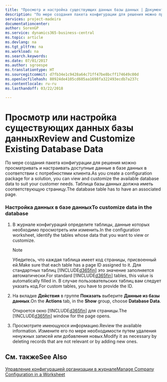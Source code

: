 ```yaml
---
title: "Просмотр и настройка существующих данных базы данных | Документы Майкрософт"
description: "По мере создания пакета конфигурации для решения можно просматривать и настраивать доступные данные в базе данных в соответствии с потребностями клиента. Таблица базы данных должна иметь соответствующую страницу."
services: project-madeira
documentationcenter: 
author: SorenGP
ms.service: dynamics365-business-central
ms.topic: article
ms.devlang: na
ms.tgt_pltfrm: na
ms.workload: na
ms.search.keywords: 
ms.date: 07/01/2017
ms.author: sgroespe
ms.translationtype: HT
ms.sourcegitcommit: d7fb34e1c9428a64c71ff47be8bcff174649c00d
ms.openlocfilehash: 80924de4105cd605aa1698fa322493ecdb7a237c
ms.contentlocale: ru-ru
ms.lasthandoff: 03/22/2018

---
```

# <a name="review-and-customize-existing-database-data"></a><span data-ttu-id="18256-104">Просмотр или настройка существующих данных базы данных</span><span class="sxs-lookup"><span data-stu-id="18256-104">Review and Customize Existing Database Data</span></span>
<span data-ttu-id="18256-105">По мере создания пакета конфигурации для решения можно просматривать и настраивать доступные данные в базе данных в соответствии с потребностями клиента.</span><span class="sxs-lookup"><span data-stu-id="18256-105">As you create a configuration package for a solution, you can view and customize the available database data to suit your customer needs.</span></span> <span data-ttu-id="18256-106">Таблица базы данных должна иметь соответствующую страницу.</span><span class="sxs-lookup"><span data-stu-id="18256-106">The database table has to have an associated page.</span></span>  

### <a name="to-customize-data-in-the-database"></a><span data-ttu-id="18256-107">Настройка данных в базе данных</span><span class="sxs-lookup"><span data-stu-id="18256-107">To customize data in the database</span></span>  

1.  <span data-ttu-id="18256-108">В журнале конфигураций определите таблицы, данные которых необходимо просмотреть или изменить.</span><span class="sxs-lookup"><span data-stu-id="18256-108">In the configuration worksheet, identify the tables whose data that you want to view or customize.</span></span>  

    > [!NOTE]  
    >  <span data-ttu-id="18256-109">Убедитесь, что каждая таблица имеет код страницы, присвоенный ей.</span><span class="sxs-lookup"><span data-stu-id="18256-109">Make sure that each table has a page ID assigned to it.</span></span> <span data-ttu-id="18256-110">Для стандартных таблиц [!INCLUDE[d365fin](includes/d365fin_md.md)] это значение заполняется автоматически.</span><span class="sxs-lookup"><span data-stu-id="18256-110">For standard [!INCLUDE[d365fin](includes/d365fin_md.md)] tables, this value is automatically filled in.</span></span> <span data-ttu-id="18256-111">В случае пользовательских таблиц вам следует указать код.</span><span class="sxs-lookup"><span data-stu-id="18256-111">For custom tables, you have to provide the ID.</span></span>  

2.  <span data-ttu-id="18256-112">На вкладке **Действия** в группе **Показать** выберите **Данные из базы данных**.</span><span class="sxs-lookup"><span data-stu-id="18256-112">On the **Actions** tab, in the **Show** group, choose **Database Data**.</span></span>  

     <span data-ttu-id="18256-113">Откроется окно [!INCLUDE[d365fin](includes/d365fin_md.md)] для страницы.</span><span class="sxs-lookup"><span data-stu-id="18256-113">The [!INCLUDE[d365fin](includes/d365fin_md.md)] window for the page opens.</span></span>  

3.  <span data-ttu-id="18256-114">Просмотрите имеющуюся информацию.</span><span class="sxs-lookup"><span data-stu-id="18256-114">Review the available information.</span></span> <span data-ttu-id="18256-115">Измените его по мере необходимости путем удаления ненужных записей или добавления новых.</span><span class="sxs-lookup"><span data-stu-id="18256-115">Modify it as necessary by deleting records that are not relevant or by adding new ones.</span></span>  

## <a name="see-also"></a><span data-ttu-id="18256-116">См. также</span><span class="sxs-lookup"><span data-stu-id="18256-116">See Also</span></span>  
 [<span data-ttu-id="18256-117">Управление конфигурацией организации в журнале</span><span class="sxs-lookup"><span data-stu-id="18256-117">Manage Company Configuration in a Worksheet</span></span>](admin-how-to-manage-company-configuration-in-a-worksheet.md)

